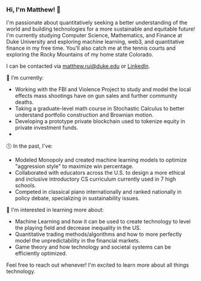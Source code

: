 ### Hi, I'm Matthew! 👋

I'm passionate about quantitatively seeking a better understanding of the world and building technologies for a more sustainable and equitable future!
I'm currently studying Computer Science, Mathematics, and Finance at Duke University and exploring machine learning, web3, and quantitative finance in my free time.
You'll also catch me at the tennis courts and exploring the Rocky Mountains of my home state Colorado.

I can be contacted via matthew.rui@duke.edu or [LinkedIn]([url](https://www.linkedin.com/in/matthewrui/)).

🌱 I’m currently:
- Working with the FBI and Violence Project to study and model the local effects mass shootings have on gun sales and further community deaths.
- Taking a graduate-level math course in Stochastic Calculus to better understand portfolio construction and Brownian motion.
- Developing a prototype private blockchain used to tokenize equity in private investment funds.
- 
🕕 In the past, I've:
- Modeled Monopoly and created machine learning models to optimize "aggression style" to maximize win percentage.
- Collaborated with educators across the U.S. to design a more ethical and inclusive introductory CS curriculum currently used in 7 high schools. 
- Competed in classical piano internationally and ranked nationally in policy debate, specializing in sustainability issues.

🧠 I'm interested in learning more about:
- Machine Learning and how it can be used to create technology to level the playing field and decrease inequality in the US.
- Quantitative trading methods/algorithms and how to more perfectly model the unpredictability in the financial markets.
- Game theory and how technology and societal systems can be efficiently optimized.

Feel free to reach out whenever! I'm excited to learn more about all things technology.
